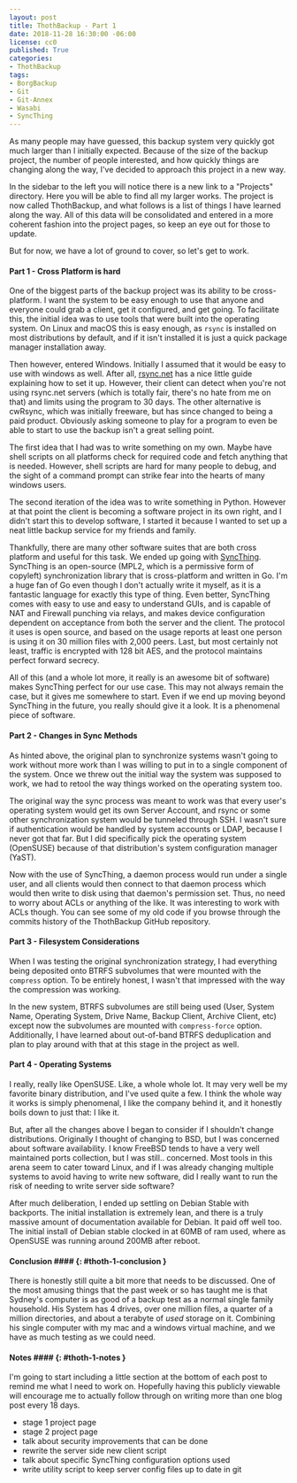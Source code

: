 ```yaml
---
layout: post
title: ThothBackup - Part 1
date: 2018-11-28 16:30:00 -06:00
license: cc0
published: True
categories:
- ThothBackup
tags:
- BorgBackup
- Git
- Git-Annex
- Wasabi
- SyncThing
---
```

As many people may have guessed, this backup system very quickly got much larger
than I initially expected. Because of the size of the backup project, the number
of people interested, and how quickly things are changing along the way, I've
decided to approach this project in a new way.

In the sidebar to the left you will notice there is a new link to a "Projects"
directory. Here you will be able to find all my larger works. The project is
now called ThothBackup, and what follows is a list of things I have learned
along the way. All of this data will be consolidated and entered in a more
coherent fashion into the project pages, so keep an eye out for those to update.

But for now, we have a lot of ground to cover, so let's get to work.

#### Part 1 - Cross Platform is hard ####

One of the biggest parts of the backup project was its ability to be
cross-platform. I want the system to be easy enough to use that anyone and
everyone could grab a client, get it configured, and get going. To facilitate
this, the initial idea was to use tools that were built into the operating
system. On Linux and macOS this is easy enough, as `rsync` is installed on most
distributions by default, and if it isn't installed it is just a quick package
manager installation away.

Then however, entered Windows. Initially I assumed that it would be easy to use
with windows as well. After all, [rsync.net][1] has a nice little guide
explaining how to set it up. However, their client can detect when you're not
using rsync.net servers (which is totally fair, there's no hate from me on that)
and limits using the program to 30 days. The other alternative is cwRsync, which
was initially freeware, but has since changed to being a paid product. Obviously
asking someone to play for a program to even be able to start to use the backup
isn't a great selling point.

The first idea that I had was to write something on my own. Maybe have shell
scripts on all platforms check for required code and fetch anything that is
needed. However, shell scripts are hard for many people to debug, and the sight
of a command prompt can strike fear into the hearts of many windows users.

The second iteration of the idea was to write something in Python. However at
that point the client is becoming a software project in its own right, and I
didn't start this to develop software, I started it because I wanted to set up
a neat little backup service for my friends and family.

Thankfully, there are many other software suites that are both cross platform
and useful for this task. We ended up going with [SyncThing][2]. SyncThing is
an open-source (MPL2, which is a permissive form of copyleft) synchronization
library that is cross-platform and written in Go. I'm a huge fan of Go even
though I don't actually write it myself, as it is a fantastic language for
exactly this type of thing. Even better, SyncThing comes with easy to use and
easy to understand GUIs, and is capable of NAT and Firewall punching via relays,
and makes device configuration dependent on acceptance from both the server
and the client. The protocol it uses is open source, and based on the usage
reports at least one person is using it on 30 million files with 2,000 peers.
Last, but most certainly not least, traffic is encrypted with 128 bit AES,
and the protocol maintains perfect forward secrecy.

All of this (and a whole lot more, it really is an awesome bit of software)
makes SyncThing perfect for our use case. This may not always remain the case,
but it gives me somewhere to start. Even if we end up moving beyond SyncThing in
the future, you really should give it a look. It is a phenomenal piece of
software.

#### Part 2 - Changes in Sync Methods ####

As hinted above, the original plan to synchronize systems wasn't going to work
without more work than I was willing to put in to a single component of the
system. Once we threw out the initial way the system was supposed to work, we
had to retool the way things worked on the operating system too.

The original way the sync process was meant to work was that every user's
operating system would get its own Server Account, and rsync or some other
synchronization system would be tunneled through SSH. I wasn't sure if
authentication would be handled by system accounts or LDAP, because I never got
that far. But I did specifically pick the operating system (OpenSUSE) because
of that distribution's system configuration manager (YaST).

Now with the use of SyncThing, a daemon process would run under a single user,
and all clients would then connect to that daemon process which would then
write to disk using that daemon's permission set. Thus, no need to worry about
ACLs or anything of the like. It was interesting to work with ACLs though. You
can see some of my old code if you browse through the commits history of the
ThothBackup GitHub repository.

#### Part 3 - Filesystem Considerations ####

When I was testing the original synchronization strategy, I had everything being
deposited onto BTRFS subvolumes that were mounted with the `compress` option. To
be entirely honest, I wasn't that impressed with the way the compression was
working.

In the new system, BTRFS subvolumes are still being used (User, System Name,
Operating System, Drive Name, Backup Client, Archive Client, etc) except now
the subvolumes are mounted with `compress-force` option. Additionally, I have
learned about out-of-band BTRFS deduplication and plan to play around with that
at this stage in the project as well.

#### Part 4 - Operating Systems ####

I really, really like OpenSUSE. Like, a whole whole lot. It may very well be my
favorite binary distribution, and I've used quite a few. I think the whole way
it works is simply phenomenal, I like the company behind it, and it honestly
boils down to just that: I like it.

But, after all the changes above I began to consider if I shouldn't change
distributions. Originally I thought of changing to BSD, but I was concerned
about software availability. I know FreeBSD tends to have a very well maintained
ports collection, but I was still.. concerned. Most tools in this arena seem to
cater toward Linux, and if I was already changing multiple systems to avoid
having to write new software, did I really want to run the risk of needing to
write server side software?

After much deliberation, I ended up settling on Debian Stable with backports.
The initial installation is extremely lean, and there is a truly massive amount
of documentation available for Debian. It paid off well too. The initial install
of Debian stable clocked in at 60MB of ram used, where as OpenSUSE was running
around 200MB after reboot.

#### Conclusion #### {: #thoth-1-conclusion }

There is honestly still quite a bit more that needs to be discussed. One of the
most amusing things that the past week or so has taught me is that Sydney's
computer is as good of a backup test as a normal single family household. His
System has 4 drives, over one million files, a quarter of a million directories,
and about a terabyte of _used_ storage on it. Combining his single computer
with my mac and a windows virtual machine, and we have as much testing as we
could need.

#### Notes #### {: #thoth-1-notes }
I'm going to start including a little section at the bottom of each post to
remind me what I need to work on. Hopefully having this publicly viewable will
encourage me to actually follow through on writing more than one blog post every
18 days.

  * stage 1 project page
  * stage 2 project page
  * talk about security improvements that can be done
  * rewrite the server side new client script
  * talk about specific SyncThing configuration options used
  * write utility script to keep server config files up to date in git

[1]: https://www.rsync.net/resources/howto/windows_rsync.html
[2]: https://syncthing.net/
